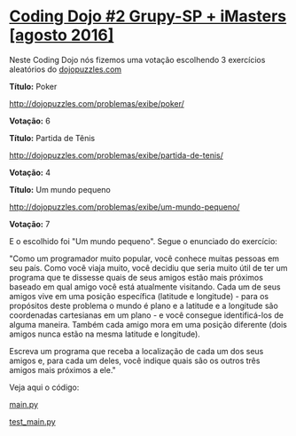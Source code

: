 # [Coding Dojo #2 Grupy-SP + iMasters [agosto 2016]](https://www.meetup.com/pt-BR/Grupy-SP/events/233142946/)

Neste Coding Dojo nós fizemos uma votação escolhendo 3 exercícios aleatórios do [dojopuzzles.com](http://dojopuzzles.com)

**Título:** Poker

http://dojopuzzles.com/problemas/exibe/poker/

**Votação:** 6

**Título:** Partida de Tênis

http://dojopuzzles.com/problemas/exibe/partida-de-tenis/

**Votação:** 4

**Título:** Um mundo pequeno

http://dojopuzzles.com/problemas/exibe/um-mundo-pequeno/

**Votação:** 7

E o escolhido foi "Um mundo pequeno". Segue o enunciado do exercício:

"Como um programador muito popular, você conhece muitas pessoas em seu país. Como você viaja muito, você decidiu que seria muito útil de ter um programa que te dissesse quais de seus amigos estão mais próximos baseado em qual amigo você está atualmente visitando.
Cada um de seus amigos vive em uma posição específica (latitude e longitude) - para os propósitos deste problema o mundo é plano e a latitude e a longitude são coordenadas cartesianas em um plano - e você consegue identificá-los de alguma maneira. Também cada amigo mora em uma posição diferente (dois amigos nunca estão na mesma latitude e longitude).

Escreva um programa que receba a localização de cada um dos seus amigos e, para cada um deles, você indique quais são os outros três amigos mais próximos a ele."

Veja aqui o código:

[main.py](https://github.com/grupy-sp/encontros/tree/master/2016/dojo_imasters_2016_08_24/main.py)

[test_main.py](https://github.com/grupy-sp/encontros/tree/master/2016/dojo_imasters_2016_08_24/test_main.py)
